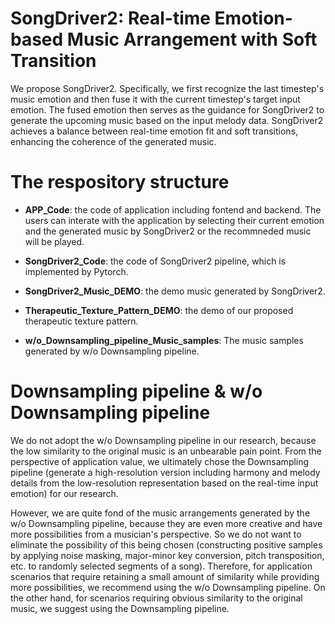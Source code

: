 # SongDriver2: Real-time Emotion-based Music Arrangement with Soft Transition
We propose SongDriver2. Specifically, we first recognize the last timestep's music emotion and then fuse it with the current timestep's target input emotion. The fused emotion then serves as the guidance for SongDriver2 to generate the upcoming music based on the input melody data. SongDriver2 achieves a balance between real-time emotion fit and soft transitions, enhancing the coherence of the generated music.


# The respository structure
* **APP_Code**: the code of application including fontend and backend. The users can interate with the application by selecting their current emotion and the generated music by SongDriver2 or the recommneded music will be played.

* **SongDriver2_Code**: the code of SongDriver2 pipeline, which is implemented by Pytorch.

* **SongDriver2_Music_DEMO**: the demo music generated by SongDriver2.

* **Therapeutic_Texture_Pattern_DEMO**: the demo of our proposed therapeutic texture pattern.

* **w/o_Downsampling_pipeline_Music_samples**: The music samples generated by w/o Downsampling pipeline.

# Downsampling pipeline & w/o Downsampling pipeline
We do not adopt the w/o Downsampling pipeline in our research, because the low similarity to the original music is an unbearable pain point. From the perspective of application value, we ultimately chose the Downsampling pipeline (generate a high-resolution version including harmony and melody details from the low-resolution representation based on the real-time input emotion) for our research. 

However, we are quite fond of the music arrangements generated by the w/o Downsampling pipeline, because they are even more creative and have more possibilities from a musician's perspective. So we do not want to eliminate the possibility of this being chosen (constructing positive samples by applying noise masking, major-minor key conversion, pitch transposition, etc. to randomly selected segments of a song). Therefore, for application scenarios that require retaining a small amount of similarity while providing more possibilities, we recommend using the w/o Downsampling pipeline. On the other hand, for scenarios requiring obvious similarity to the original music, we suggest using the Downsampling pipeline.

